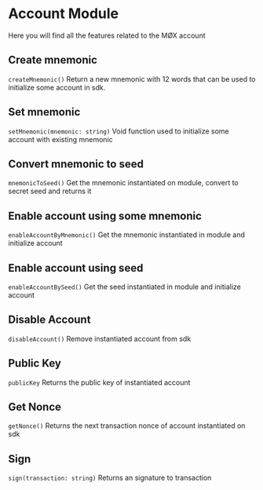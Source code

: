 # Account Module

Here you will find all the features related to the MØX account

## Create mnemonic

``` createMnemonic() ```
Return a new mnemonic with 12 words that can be used to initialize some account in sdk.

## Set mnemonic

``` setMnemonic(mnemonic: string) ```
Void function used to initialize some account with existing mnemonic

## Convert mnemonic to seed

``` mnemonicToSeed() ```
Get the mnemonic instantiated on module, convert to secret seed and returns it

## Enable account using some mnemonic

``` enableAccountByMnemonic() ```
Get the mnemonic instantiated in module and initialize account

## Enable account using seed

``` enableAccountBySeed() ```
Get the seed instantiated in module and initialize account

## Disable Account

``` disableAccount() ```
Remove instantiated account from sdk

## Public Key

``` publicKey ```
Returns the public key of instantiated account

## Get Nonce

``` getNonce() ```
Returns the next transaction nonce of account instantiated on sdk

## Sign

``` sign(transaction: string) ```
Returns an signature to transaction
